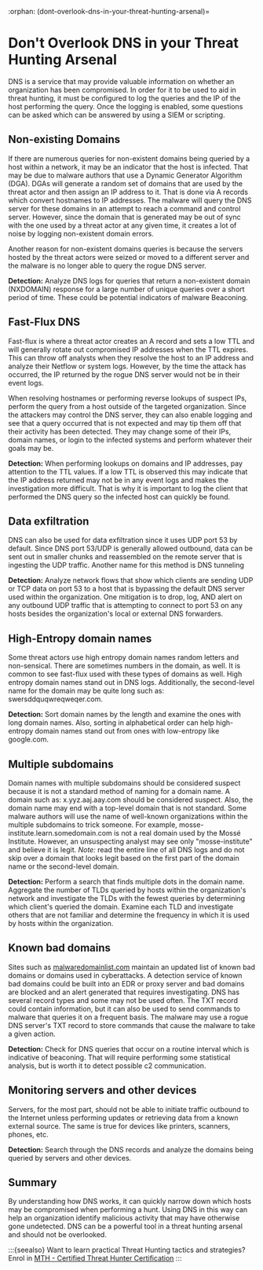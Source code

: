 :orphan:
(dont-overlook-dns-in-your-threat-hunting-arsenal)=

# Don't Overlook DNS in your Threat Hunting Arsenal

DNS is a service that may provide valuable information on whether an organization has been compromised. In order for it to be used to aid in threat hunting, it must be configured to log the queries and the IP of the host performing the query. Once the logging is enabled, some questions can be asked which can be answered by using a SIEM or scripting.

## Non-existing Domains

If there are numerous queries for non-existent domains being queried by a host within a network, it may be an indicator that the host is infected. That may be due to malware authors that use a Dynamic Generator Algorithm (DGA). DGAs will generate a random set of domains that are used by the threat actor and then assign an IP address to it. That is done via A records which convert hostnames to IP addresses. The malware will query the DNS server for these domains in an attempt to reach a command and control server. However, since the domain that is generated may be out of sync with the one used by a threat actor at any given time, it creates a lot of noise by logging non-existent domain errors.

Another reason for non-existent domains queries is because the servers hosted by the threat actors were seized or moved to a different server and the malware is no longer able to query the rogue DNS server.

**Detection:** Analyze DNS logs for queries that return a non-existent domain (NXDOMAIN) response for a large number of unique queries over a short period of time. These could be potential indicators of malware Beaconing.

## Fast-Flux DNS

Fast-flux is where a threat actor creates an A record and sets a low TTL and will generally rotate out compromised IP addresses when the TTL expires. This can throw off analysts when they resolve the host to an IP address and analyze their Netflow or system logs. However, by the time the attack has occurred, the IP returned by the rogue DNS server would not be in their event logs.

When resolving hostnames or performing reverse lookups of suspect IPs, perform the query from a host outside of the targeted organization. Since the attackers may control the DNS server, they can also enable logging and see that a query occurred that is not expected and may tip them off that their activity has been detected. They may change some of their IPs, domain names, or login to the infected systems and perform whatever their goals may be.

**Detection:** When performing lookups on domains and IP addresses, pay attention to the TTL values. If a low TTL is observed this may indicate that the IP address returned may not be in any event logs and makes the investigation more difficult. That is why it is important to log the client that performed the DNS query so the infected host can quickly be found.

## Data exfiltration

DNS can also be used for data exfiltration since it uses UDP port 53 by default. Since DNS port 53/UDP is generally allowed outbound, data can be sent out in smaller chunks and reassembled on the remote server that is ingesting the UDP traffic. Another name for this method is DNS tunneling

**Detection:** Analyze network flows that show which clients are sending UDP or TCP data on port 53 to a host that is bypassing the default DNS server used within the organization. One mitigation is to drop, log, AND alert on any outbound UDP traffic that is attempting to connect to port 53 on any hosts besides the organization's local or external DNS forwarders.

## High-Entropy domain names

Some threat actors use high entropy domain names random letters and non-sensical. There are sometimes numbers in the domain, as well. It is common to see fast-flux used with these types of domains as well. High entropy domain names stand out in DNS logs. Additionally, the second-level name for the domain may be quite long such as: swersddquqwreqweqer.com.

**Detection:** Sort domain names by the length and examine the ones with long domain names. Also, sorting in alphabetical order can help high-entropy domain names stand out from ones with low-entropy like google.com.

## Multiple subdomains

Domain names with multiple subdomains should be considered suspect because it is not a standard method of naming for a domain name. A domain such as: x.yyz.aaj.aay.com should be considered suspect. Also, the domain name may end with a top-level domain that is not standard. Some malware authors will use the name of well-known organizations within the multiple subdomains to trick someone. For example, mosse-institute.learn.somedomain.com is not a real domain used by the Mossé Institute. However, an unsuspecting analyst may see only "mosse-institute" and believe it is legit. _Note:_ read the entire line of all DNS logs and do not skip over a domain that looks legit based on the first part of the domain name or the second-level domain.

**Detection:** Perform a search that finds multiple dots in the domain name. Aggregate the number of TLDs queried by hosts within the organization's network and investigate the TLDs with the fewest queries by determining which client's queried the domain. Examine each TLD and investigate others that are not familiar and determine the frequency in which it is used by hosts within the organization.

## Known bad domains

Sites such as [malwaredomainlist.com](https://www.malwaredomainlist.com) maintain an updated list of known bad domains or domains used in cyberattacks. A detection service of known bad domains could be built into an EDR or proxy server and bad domains are blocked and an alert generated that requires investigating. DNS has several record types and some may not be used often. The TXT record could contain information, but it can also be used to send commands to malware that queries it on a frequent basis. The malware may use a rogue DNS server's TXT record to store commands that cause the malware to take a given action.

**Detection:** Check for DNS queries that occur on a routine interval which is indicative of beaconing. That will require performing some statistical analysis, but is worth it to detect possible c2 communication.

## Monitoring servers and other devices

Servers, for the most part, should not be able to initiate traffic outbound to the Internet unless performing updates or retrieving data from a known external source. The same is true for devices like printers, scanners, phones, etc.

**Detection:** Search through the DNS records and analyze the domains being queried by servers and other devices.

## Summary

By understanding how DNS works, it can quickly narrow down which hosts may be compromised when performing a hunt. Using DNS in this way can help an organization identify malicious activity that may have otherwise gone undetected. DNS can be a powerful tool in a threat hunting arsenal and should not be overlooked.

:::{seealso}
Want to learn practical Threat Hunting tactics and strategies? Enrol in [MTH - Certified Threat Hunter Certification](https://www.mosse-institute.com/certifications/mth-certified-threat-hunter.html)
:::
